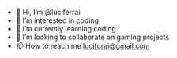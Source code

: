 - 👋 Hi, I’m @luciferrai
- 👀 I’m interested in coding
- 🌱 I’m currently learning coding
- 💞️ I’m looking to collaborate on gaming projects
- 📫 How to reach me lucifurai@gmail.com

<!---
luciferrai/luciferrai is a ✨ special ✨ repository because its `README.md` (this file) appears on your GitHub profile.
You can click the Preview link to take a look at your changes.
--->
